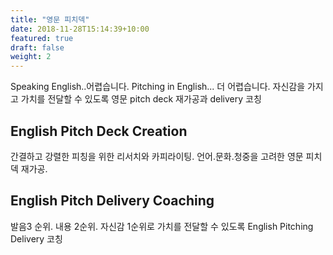 ```yaml
---
title: "영문 피치덱"
date: 2018-11-28T15:14:39+10:00
featured: true
draft: false
weight: 2
---
```


Speaking English..어렵습니다. Pitching in English... 더 어렵습니다. 자신감을 가지고 가치를 전달할 수 있도록 영문 pitch deck 재가공과 delivery 코칭

## English Pitch Deck Creation

간결하고 강렬한 피칭을 위한 리서치와 카피라이팅. 언어.문화.청중을 고려한 영문 피치덱 재가공.

## English Pitch Delivery Coaching

발음3 순위. 내용 2순위. 자신감 1순위로 가치를 전달할 수 있도록 English
Pitching Delivery 코칭
